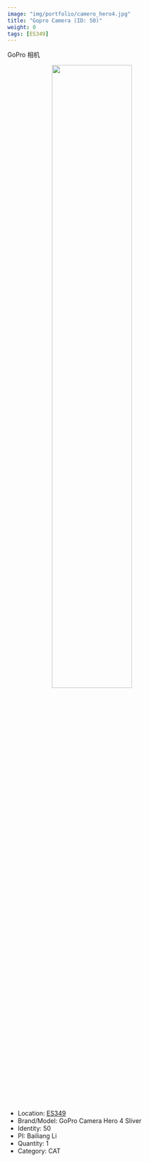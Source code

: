 ```yaml
---
image: "img/portfolio/camero_hero4.jpg"
title: "Gopro Camera (ID: 50)"
weight: 0
tags: [ES349]
---
```


GoPro 相机

<!--more-->

<img src="../../img/portfolio/camero_hero4.jpg" width="60%" style="display: block; margin: auto;">

- Location: [ES349](../../tags/es349)
- Brand/Model: GoPro Camera Hero 4 Sliver
- Identity: 50
- PI: Bailiang Li
- Quantity: 1
- Category: CAT






